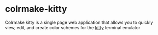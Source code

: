 # colrmake-kitty

Colrmake kitty is a single page web application that allows you to quickly view, edit, and create color schemes for the [kitty](https://sw.kovidgoyal.net/kitty/) terminal emulator